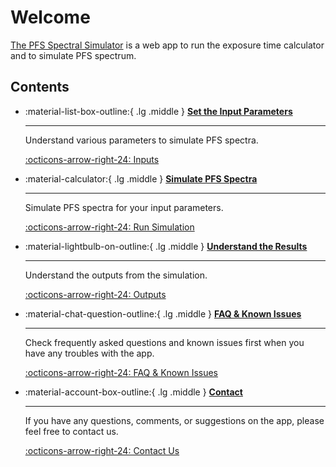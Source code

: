 # Welcome

[The PFS Spectral Simulator](../app) is a web app to run the exposure time calculator and to simulate PFS spectrum.

## Contents

<div class="grid cards" markdown>

- :material-list-box-outline:{ .lg .middle } [__Set the Input Parameters__](inputs.md)

    ---

    Understand various parameters to simulate PFS spectra.

    [:octicons-arrow-right-24: Inputs](inputs.md)

- :material-calculator:{ .lg .middle } [__Simulate PFS Spectra__](exec.md)

    ---

    Simulate PFS spectra for your input parameters.

    [:octicons-arrow-right-24: Run Simulation](exec.md)

- :material-lightbulb-on-outline:{ .lg .middle } [__Understand the Results__](outputs.md)

    ---

    Understand the outputs from the simulation.

    [:octicons-arrow-right-24: Outputs](outputs.md)

-   :material-chat-question-outline:{ .lg .middle } [__FAQ & Known Issues__](issues.md)

    ---

    Check frequently asked questions and known issues first when you have any troubles with the app.

    [:octicons-arrow-right-24: FAQ & Known Issues](issues.md)

-   :material-account-box-outline:{ .lg .middle } [__Contact__](contact.md)

    ---

    If you have any questions, comments, or suggestions on the app, please feel free to contact us.

    [:octicons-arrow-right-24: Contact Us](contact.md)

</div>
